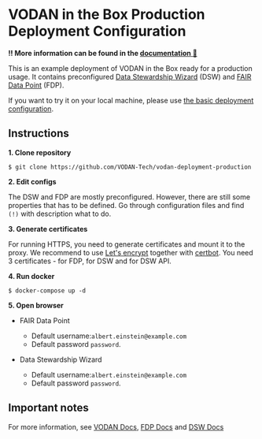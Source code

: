 # VODAN in the Box Production Deployment Configuration

**‼ More information can be found in the [documentation 📕](https://docs.vodan.fairdatapoint.org/)**

This is an example deployment of VODAN in the Box ready for a production usage. It contains preconfigured [Data Stewardship Wizard](https://ds-wizard.org) (DSW) and [FAIR Data Point](https://fairdatapoint.readthedocs.io/) (FDP).

If you want to try it on your local machine, please use [the basic deployment configuration](https://github.com/VODAN-Tech/vodan-deployment-basic).

## Instructions

**1. Clone repository**

```
$ git clone https://github.com/VODAN-Tech/vodan-deployment-production
```

**2. Edit configs**

The DSW and FDP are mostly preconfigured. However, there are still some properties that has to be defined. Go through configuration files and find `(!)` with description what to do.


**3. Generate certificates**

For running HTTPS, you need to generate certificates and mount it to the proxy. We recommend to use [Let's encrypt](https://letsencrypt.org/) together with [certbot](https://certbot.eff.org/). You need 3 certificates - for FDP, for DSW and for DSW API.

**4. Run docker**

```
$ docker-compose up -d
```

**5. Open browser**

- FAIR Data Point
  - Default username:`albert.einstein@example.com`
  - Default password `password`.

- Data Stewardship Wizard
  - Default username:`albert.einstein@example.com`
  - Default password `password`.


## Important notes

For more information, see [VODAN Docs](https://docs.vodan.fairdatapoint.org/), [FDP Docs](https://fairdatapoint.readthedocs.io/) and [DSW Docs](https://docs.ds-wizard.org)
